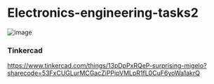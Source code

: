 # Electronics-engineering-tasks2






















![image](https://github.com/EngMahmoud2/Electronics-engineering-tasks2/assets/174360973/7c9822d4-4854-48ff-b2c9-84af29b9b6f6)

### Tinkercad
https://www.tinkercad.com/things/13pDpPxRQeP-surprising-migelo?sharecode=53FxCUGLurMCGacZiPPipVMLpR1fL0CuF6yoWa1akrQ
